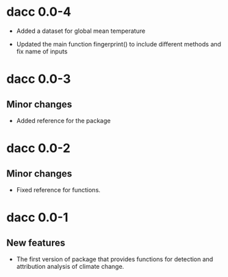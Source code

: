 # dacc 0.0-4

* Added a dataset for global mean temperature

* Updated the main function fingerprint() to include different methods and fix name of inputs

# dacc 0.0-3

## Minor changes

* Added reference for the package

# dacc 0.0-2

## Minor changes

* Fixed reference for functions.


# dacc 0.0-1

## New features

* The first version of package that provides functions for detection and 
  attribution analysis of climate change.
